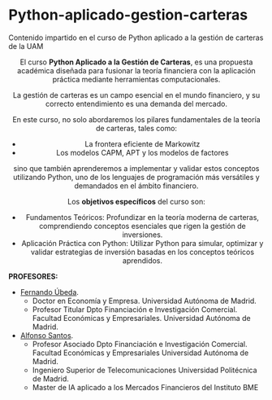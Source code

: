 # Python-aplicado-gestion-carteras

Contenido impartido en el curso de Python aplicado a la gestión de carteras de la UAM

<center>

El curso **Python Aplicado a la Gestión de Carteras**, es una propuesta académica diseñada para fusionar la teoría financiera con la aplicación práctica mediante herramientas computacionales.

 La gestión de carteras es un campo esencial en el mundo financiero, y su correcto entendimiento es una demanda del mercado.

 En este curso, no solo abordaremos los pilares fundamentales de la teoría de carteras, tales como:

- La frontera eficiente de Markowitz
- Los modelos CAPM, APT y los modelos de factores

 sino que también aprenderemos a implementar y validar estos conceptos utilizando Python, uno de los lenguajes de programación más versátiles y demandados en el ámbito financiero.

Los **objetivos específicos** del curso son:

* Fundamentos Teóricos: Profundizar en la teoría moderna de carteras, comprendiendo conceptos esenciales que rigen la gestión de inversiones.
* Aplicación Práctica con Python: Utilizar Python para simular, optimizar y validar estrategias de inversión basadas en los conceptos teóricos aprendidos.

</center>

**PROFESORES:**

- [Fernando Úbeda](https://www.uam.es/Economicas/%C3%9Abeda-Mellina,-Fernando/1234888497623.htm?language=es&pid=1234888496695&title=?beda%20Mellina,%20Fernando).
  - Doctor en Economía y Empresa. Universidad Autónoma de Madrid.
  - Profesor Titular Dpto Financiación e Investigación Comercial. Facultad Económicas y Empresariales. Universidad Autónoma de Madrid.
- [Alfonso Santos](https://www.uam.es/Economicas/santos-ramon-alfonso/1242667903456.htm?language=es&pid=1242653687745&title=Santos%20Ram?n%20Alfonso).
  - Profesor Asociado Dpto Financiación e Investigación Comercial. Facultad Económicas y Empresariales Universidad Autónoma de Madrid.
  - Ingeniero Superior de Telecomunicaciones Universidad Politécnica de Madrid.
  - Master de IA aplicado a los Mercados Financieros del Instituto  BME

